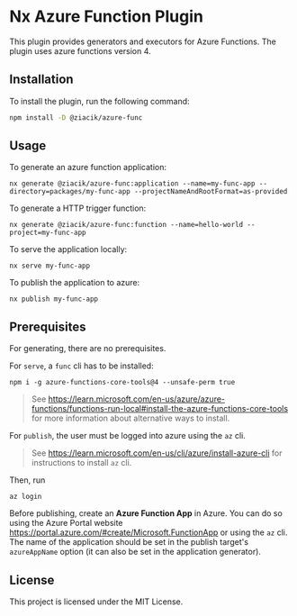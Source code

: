 # Nx Azure Function Plugin

This plugin provides generators and executors for Azure Functions.
The plugin uses azure functions version 4.

## Installation

To install the plugin, run the following command:

```bash
npm install -D @ziacik/azure-func
```

## Usage

To generate an azure function application:

`nx generate @ziacik/azure-func:application --name=my-func-app --directory=packages/my-func-app --projectNameAndRootFormat=as-provided`

To generate a HTTP trigger function:

`nx generate @ziacik/azure-func:function --name=hello-world --project=my-func-app`

To serve the application locally:

`nx serve my-func-app`

To publish the application to azure:

`nx publish my-func-app`

## Prerequisites

For generating, there are no prerequisites.

For `serve`, a `func` cli has to be installed:

`npm i -g azure-functions-core-tools@4 --unsafe-perm true`

> See https://learn.microsoft.com/en-us/azure/azure-functions/functions-run-local#install-the-azure-functions-core-tools for more information about alternative ways to install.

For `publish`, the user must be logged into azure using the `az` cli.

> See https://learn.microsoft.com/en-us/cli/azure/install-azure-cli for instructions to install `az` cli.

Then, run

`az login`

Before publishing, create an **Azure Function App** in Azure. You can do so using the Azure Portal website https://portal.azure.com/#create/Microsoft.FunctionApp or using the `az` cli. The name of the application should be set in the publish target's `azureAppName` option (it can also be set in the application generator).

## License

This project is licensed under the MIT License.

